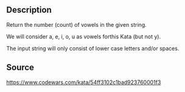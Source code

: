 ## Description

Return the number (count) of vowels in the given string.

We will consider a, e, i, o, u as vowels forthis Kata (but not y).

The input string will only consist of lower case letters and/or spaces.

## Source

https://www.codewars.com/kata/54ff3102c1bad923760001f3
